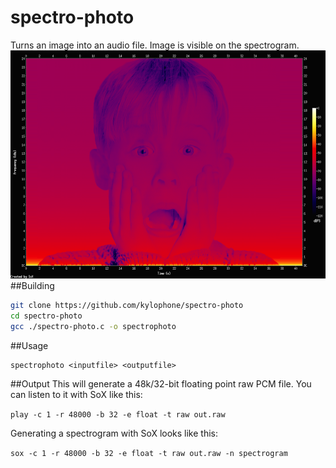 # spectro-photo
Turns an image into an audio file. Image is visible on the spectrogram. 
<img src = "face.png"/>
##Building
```bash
git clone https://github.com/kylophone/spectro-photo
cd spectro-photo
gcc ./spectro-photo.c -o spectrophoto
```
##Usage
```
spectrophoto <inputfile> <outputfile>
```
##Output
This will generate a 48k/32-bit floating point raw PCM file. You can listen to it with SoX like this:

`play -c 1 -r 48000 -b 32 -e float -t raw out.raw`

Generating a spectrogram with SoX looks like this:

`sox -c 1 -r 48000 -b 32 -e float -t raw out.raw -n spectrogram`
